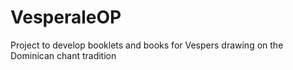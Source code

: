 # VesperaleOP
Project to develop booklets and books for Vespers drawing on the Dominican chant tradition
